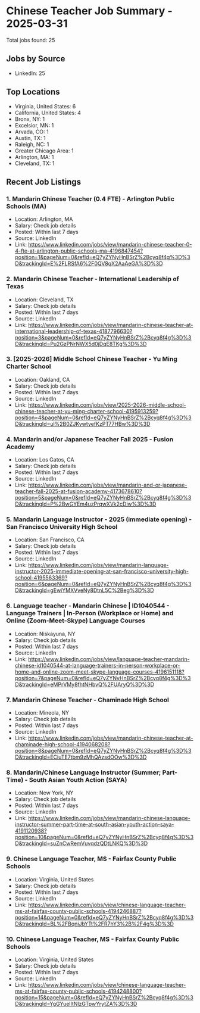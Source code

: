 # Chinese Teacher Job Summary - 2025-03-31

Total jobs found: 25

## Jobs by Source

- LinkedIn: 25

## Top Locations

- Virginia, United States: 6
- California, United States: 4
- Bronx, NY: 1
- Excelsior, MN: 1
- Arvada, CO: 1
- Austin, TX: 1
- Raleigh, NC: 1
- Greater Chicago Area: 1
- Arlington, MA: 1
- Cleveland, TX: 1

## Recent Job Listings

### 1. Mandarin Chinese Teacher (0.4 FTE) - Arlington Public Schools (MA)
- Location: Arlington, MA
- Salary: Check job details
- Posted: Within last 7 days
- Source: LinkedIn
- Link: https://www.linkedin.com/jobs/view/mandarin-chinese-teacher-0-4-fte-at-arlington-public-schools-ma-4196847454?position=1&pageNum=0&refId=eQ7yZYNyHnBSrZ%2Bcyq8f4g%3D%3D&trackingId=E%2FLRSfA6%2F0QV8qX2AaAeGA%3D%3D

### 2. Mandarin Chinese Teacher - International Leadership of Texas
- Location: Cleveland, TX
- Salary: Check job details
- Posted: Within last 7 days
- Source: LinkedIn
- Link: https://www.linkedin.com/jobs/view/mandarin-chinese-teacher-at-international-leadership-of-texas-4187796630?position=3&pageNum=0&refId=eQ7yZYNyHnBSrZ%2Bcyq8f4g%3D%3D&trackingId=Pu2GzPNrNWX5d0jDqE8TKg%3D%3D

### 3. [2025-2026] Middle School Chinese Teacher - Yu Ming Charter School
- Location: Oakland, CA
- Salary: Check job details
- Posted: Within last 7 days
- Source: LinkedIn
- Link: https://www.linkedin.com/jobs/view/2025-2026-middle-school-chinese-teacher-at-yu-ming-charter-school-4195913259?position=4&pageNum=0&refId=eQ7yZYNyHnBSrZ%2Bcyq8f4g%3D%3D&trackingId=ul%2B0ZJKvwtvefKzPT77HBw%3D%3D

### 4. Mandarin and/or Japanese Teacher Fall 2025 - Fusion Academy
- Location: Los Gatos, CA
- Salary: Check job details
- Posted: Within last 7 days
- Source: LinkedIn
- Link: https://www.linkedin.com/jobs/view/mandarin-and-or-japanese-teacher-fall-2025-at-fusion-academy-4173678610?position=5&pageNum=0&refId=eQ7yZYNyHnBSrZ%2Bcyq8f4g%3D%3D&trackingId=P%2BwGYEm4uzPrqwXVk2cDiw%3D%3D

### 5. Mandarin Language Instructor - 2025 (immediate opening) - San Francisco University High School
- Location: San Francisco, CA
- Salary: Check job details
- Posted: Within last 7 days
- Source: LinkedIn
- Link: https://www.linkedin.com/jobs/view/mandarin-language-instructor-2025-immediate-opening-at-san-francisco-university-high-school-4195563369?position=6&pageNum=0&refId=eQ7yZYNyHnBSrZ%2Bcyq8f4g%3D%3D&trackingId=gEwiYMXVveNy8DtnL5C%2Beg%3D%3D

### 6. Language teacher - Mandarin Chinese | ID1040544 - Language Trainers | In-Person (Workplace or Home) and Online (Zoom-Meet-Skype) Language Courses
- Location: Niskayuna, NY
- Salary: Check job details
- Posted: Within last 7 days
- Source: LinkedIn
- Link: https://www.linkedin.com/jobs/view/language-teacher-mandarin-chinese-id1040544-at-language-trainers-in-person-workplace-or-home-and-online-zoom-meet-skype-language-courses-4196151118?position=7&pageNum=0&refId=eQ7yZYNyHnBSrZ%2Bcyq8f4g%3D%3D&trackingId=eMPrVMy8fhtNHbvQ%2FUAryQ%3D%3D

### 7. Mandarin Chinese Teacher - Chaminade High School
- Location: Mineola, NY
- Salary: Check job details
- Posted: Within last 7 days
- Source: LinkedIn
- Link: https://www.linkedin.com/jobs/view/mandarin-chinese-teacher-at-chaminade-high-school-4194068208?position=8&pageNum=0&refId=eQ7yZYNyHnBSrZ%2Bcyq8f4g%3D%3D&trackingId=ECiuTE7tbm9zMhQAzsdOOw%3D%3D

### 8. Mandarin/Chinese Language Instructor (Summer; Part-Time) - South Asian Youth Action (SAYA)
- Location: New York, NY
- Salary: Check job details
- Posted: Within last 7 days
- Source: LinkedIn
- Link: https://www.linkedin.com/jobs/view/mandarin-chinese-language-instructor-summer-part-time-at-south-asian-youth-action-saya-4191120938?position=10&pageNum=0&refId=eQ7yZYNyHnBSrZ%2Bcyq8f4g%3D%3D&trackingId=suZnCwRemVuvqdzQDtLNKQ%3D%3D

### 9. Chinese Language Teacher, MS - Fairfax County Public Schools
- Location: Virginia, United States
- Salary: Check job details
- Posted: Within last 7 days
- Source: LinkedIn
- Link: https://www.linkedin.com/jobs/view/chinese-language-teacher-ms-at-fairfax-county-public-schools-4194246887?position=14&pageNum=0&refId=eQ7yZYNyHnBSrZ%2Bcyq8f4g%3D%3D&trackingId=BL%2FBqniJbYTt%2FR7hY3%2B%2F4g%3D%3D

### 10. Chinese Language Teacher, MS - Fairfax County Public Schools
- Location: Virginia, United States
- Salary: Check job details
- Posted: Within last 7 days
- Source: LinkedIn
- Link: https://www.linkedin.com/jobs/view/chinese-language-teacher-ms-at-fairfax-county-public-schools-4194248800?position=15&pageNum=0&refId=eQ7yZYNyHnBSrZ%2Bcyq8f4g%3D%3D&trackingId=YgGYuelItNlzGTpwYrytZA%3D%3D

